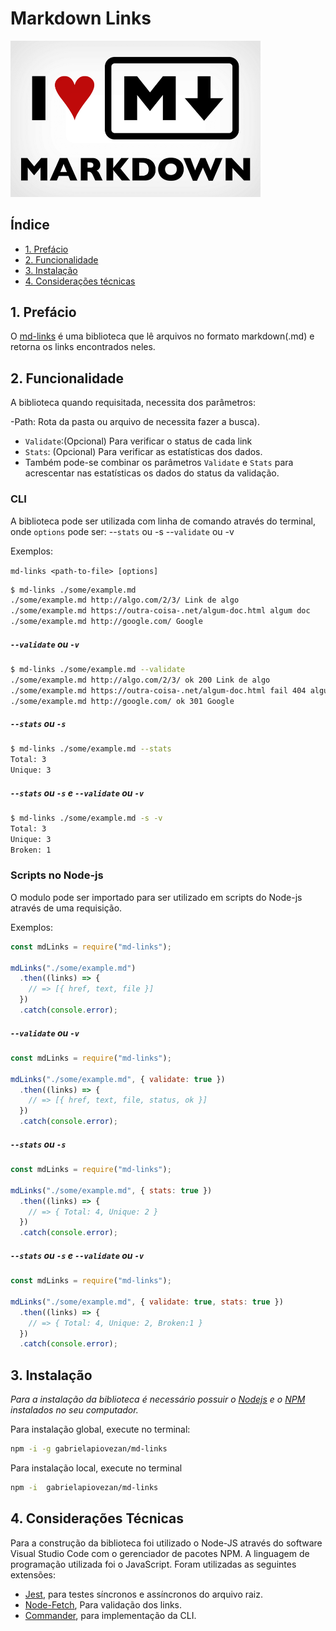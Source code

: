 # Markdown Links

<img  alt="drawing" width="400"  aligng="center" src="./img/markdown.png">

## Índice

- [1. Prefácio](#1-prefácio)
- [2. Funcionalidade](#2-funcionalidade)
- [3. Instalação](#3-instalação)
- [4. Considerações técnicas](#4-considerações-técnicas)

## 1. Prefácio

O [md-links](https://github.com/gabrielapiovezan/SAP004-md-links) é uma biblioteca que lê arquivos no formato markdown(.md) e retorna os links encontrados neles.

## 2. Funcionalidade

A biblioteca quando requisitada, necessita dos parâmetros:

-Path: Rota da pasta ou arquivo de necessita fazer a busca).

- `Validate`:(Opcional) Para verificar o status de cada link
- `Stats`: (Opcional) Para verificar as estatísticas dos dados.
- Também pode-se combinar os parâmetros `Validate` e `Stats` para acrescentar nas estatísticas os dados do status da validação.

### CLI

A biblioteca pode ser utilizada com linha de comando através do terminal, onde `options` pode ser:
--`stats` ou -s
--`validate` ou -v

Exemplos:

`md-links <path-to-file> [options]`

```sh
$ md-links ./some/example.md
./some/example.md http://algo.com/2/3/ Link de algo
./some/example.md https://outra-coisa-.net/algum-doc.html algum doc
./some/example.md http://google.com/ Google
```

##### `--validate` ou `-v`

```sh
$ md-links ./some/example.md --validate
./some/example.md http://algo.com/2/3/ ok 200 Link de algo
./some/example.md https://outra-coisa-.net/algum-doc.html fail 404 algum doc
./some/example.md http://google.com/ ok 301 Google
```

##### `--stats` ou `-s`

```sh
$ md-links ./some/example.md --stats
Total: 3
Unique: 3
```

##### `--stats` ou `-s` e `--validate` ou `-v`

```sh
$ md-links ./some/example.md -s -v
Total: 3
Unique: 3
Broken: 1
```

### Scripts no Node-js

O modulo pode ser importado para ser utilizado em scripts do Node-js através de uma requisição.

Exemplos:

```js
const mdLinks = require("md-links");

mdLinks("./some/example.md")
  .then((links) => {
    // => [{ href, text, file }]
  })
  .catch(console.error);
```

##### `--validate` ou `-v`

```js
const mdLinks = require("md-links");

mdLinks("./some/example.md", { validate: true })
  .then((links) => {
    // => [{ href, text, file, status, ok }]
  })
  .catch(console.error);
```

##### `--stats` ou `-s`

```js
const mdLinks = require("md-links");

mdLinks("./some/example.md", { stats: true })
  .then((links) => {
    // => { Total: 4, Unique: 2 }
  })
  .catch(console.error);
```

##### `--stats` ou `-s` e `--validate` ou `-v`

```js
const mdLinks = require("md-links");

mdLinks("./some/example.md", { validate: true, stats: true })
  .then((links) => {
    // => { Total: 4, Unique: 2, Broken:1 }
  })
  .catch(console.error);
```

## 3. Instalação

_Para a instalação da biblioteca é necessário possuir o [Nodejs](https://nodejs.org/en/) e o [NPM](https://www.npmjs.com/) instalados no seu computador._

Para instalação global, execute no terminal:

```sh
npm -i -g gabrielapiovezan/md-links
```

Para instalação local, execute no terminal

```sh
npm -i  gabrielapiovezan/md-links
```

## 4. Considerações Técnicas

Para a construção da biblioteca foi utilizado o Node-JS através do software Visual Studio Code com o gerenciador de pacotes NPM.
A linguagem de programação utilizada foi o
JavaScript.
Foram utilizadas as seguintes extensões:

- [Jest](https://jestjs.io/), para testes síncronos e assíncronos do arquivo raiz.
- [Node-Fetch](https://www.npmjs.com/package/node-fetch), Para validação dos links.
- [Commander](https://www.npmjs.com/package/commander), para implementação da CLI.
